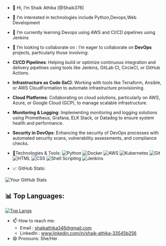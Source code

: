 - 👋 Hi, I’m Shaik Athika [@Shaik376]  
- 👀 I’m interested in technologies include Python,Devops,Web Development
- 🌱 I’m currently learning Devops using AWS and CI/CD pipelines using Jenkins
- 💞️ I’m looking to collaborate on :
       I’m eager to collaborate on **DevOps** projects, particularly those involving:
- **CI/CD Pipelines**: Helping build or optimize continuous integration and delivery pipelines using tools like Jenkins, GitLab CI, CircleCI, or GitHub Actions.
- **Infrastructure as Code (IaC)**: Working with tools like Terraform, Ansible, or AWS CloudFormation to automate infrastructure provisioning.
- **Cloud Platforms**: Collaborating on cloud solutions, particularly on AWS, Azure, or Google Cloud (GCP), to manage scalable infrastructure.
- **Monitoring & Logging**: Implementing monitoring and logging solutions using Prometheus, Grafana, ELK Stack, or Datadog to ensure system health and performance.
- **Security in DevOps**: Enhancing the security of DevOps processes with automated security scans, vulnerability assessments, and compliance checks.

- 🔧Technologies & Tools:
 ![Python](https://img.shields.io/badge/-Python-333333?style=flat&logo=python)
 ![Docker](https://img.shields.io/badge/-Docker-333333?style=flat&logo=docker)
 ![AWS](https://img.shields.io/badge/-AWS-333333?style=flat&logo=amazon-aws)
 ![Kubernetes](https://img.shields.io/badge/-Kubernetes-333333?style=flat&logo=kubernetes)
 ![Git](https://img.shields.io/badge/-Git-333333?style=flat&logo=git)
 ![HTML](https://img.shields.io/badge/-HTML5-333333?style=flat&logo=html5)
 ![CSS](https://img.shields.io/badge/-CSS3-333333?style=flat&logo=css3&logoColor=1572B6)
 ![Shell Scripting](https://img.shields.io/badge/-Shell_Scripting-333333?style=flat&logo=gnu-bash&logoColor=white)
 ![Jenkins](https://img.shields.io/badge/-Jenkins-333333?style=flat&logo=jenkins&logoColor=white)

- 📈 GitHub Stats:

![Your GitHub Stats](https://github-readme-stats.vercel.app/api?username=Shaik376&show_icons=true&theme=radical)

## 📊 Top Languages:
[![Top Langs](https://github-readme-stats.vercel.app/api/top-langs/?username=Shaik376&layout=compact)](https://github.com/Shaik376/github-readme-stats)

- 📫 How to reach me:
     - Email : shaikathika346@gmail.com 
     - LinkedIn : www.linkedin.com/in/shaik-athika-33545b256
- 😄 Pronouns: 
      She/Her
<!---
Shaik376/Shaik376 is a ✨ special ✨ repository because its `README.md` (this file) appears on your GitHub profile.
You can click the Preview link to take a look at your changes.
--->
